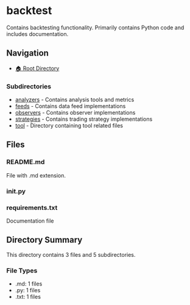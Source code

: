 # backtest

Contains backtesting functionality. Primarily contains Python code and includes documentation.

## Navigation

* [🏠 Root Directory](../README.md)

### Subdirectories

* [analyzers](analyzers/README.md) - Contains analysis tools and metrics
* [feeds](feeds/README.md) - Contains data feed implementations
* [observers](observers/README.md) - Contains observer implementations
* [strategies](strategies/README.md) - Contains trading strategy implementations
* [tool](tool/README.md) - Directory containing tool related files

## Files

### README.md

File with .md extension.

### __init__.py

### requirements.txt

Documentation file

## Directory Summary

This directory contains 3 files and 5 subdirectories.

### File Types

* .md: 1 files
* .py: 1 files
* .txt: 1 files
